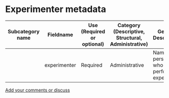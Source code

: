 # Experimenter metadata

| Subcategory name	| Fieldname |	Use (Required or optional) |	Category (Descriptive, Structural, Administrative)	| General Description |	Type |
| --------	| -------- |	-------- |	--------	| -------- | ---- |
| | experimenter | Required | Administrative | Name of persion who performed experiment | string |

[Add your comments or discuss](https://github.com/VH-Lab/neurosciencemetadata/issues/1)




